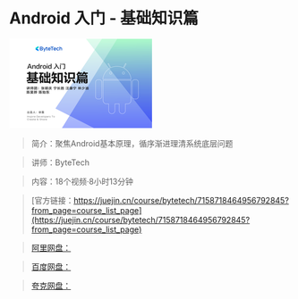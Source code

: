 # Android 入门 - 基础知识篇

![img](../../assets/2d4e626386ea4ff59e797c9e1348e425~tplv-k3u1fbpfcp-no-mark_284_284_284_178.png)

> 简介：聚焦Android基本原理，循序渐进理清系统底层问题

> 讲师：ByteTech

> 内容：18个视频·8小时13分钟

> [官方链接：https://juejin.cn/course/bytetech/7158718464956792845?from_page=course_list_page](https://juejin.cn/course/bytetech/7158718464956792845?from_page=course_list_page)

> [阿里网盘：]()

> [百度网盘：]()

> [夸克网盘：]()
